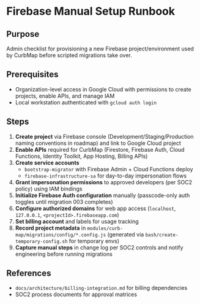 # Firebase Manual Setup Runbook

## Purpose
Admin checklist for provisioning a new Firebase project/environment used by CurbMap before scripted migrations take over.

## Prerequisites
- Organization-level access in Google Cloud with permissions to create projects, enable APIs, and manage IAM
- Local workstation authenticated with `gcloud auth login`

## Steps
1. **Create project** via Firebase console (Development/Staging/Production naming conventions in roadmap) and link to Google Cloud project
2. **Enable APIs** required for CurbMap (Firestore, Firebase Auth, Cloud Functions, Identity Toolkit, App Hosting, Billing APIs)
3. **Create service accounts**
   - `bootstrap-migrator` with Firebase Admin + Cloud Functions deploy
   - `firebase-infrastructure-sa` for day-to-day impersonation flows
4. **Grant impersonation permissions** to approved developers (per SOC2 policy) using IAM bindings
5. **Initialize Firebase Auth configuration** manually (passcode-only auth toggles until migration 003 completes)
6. **Configure authorized domains** for web app access (`localhost`, `127.0.0.1`, `<projectId>.firebaseapp.com`)
7. **Set billing account** and labels for usage tracking
8. **Record project metadata** in `modules/curb-map/migrations/config/*.config.js` (generated via `bash/create-temporary-config.sh` for temporary envs)
9. **Capture manual steps** in change log per SOC2 controls and notify engineering before running migrations

## References
- `docs/architecture/billing-integration.md` for billing dependencies
- SOC2 process documents for approval matrices
